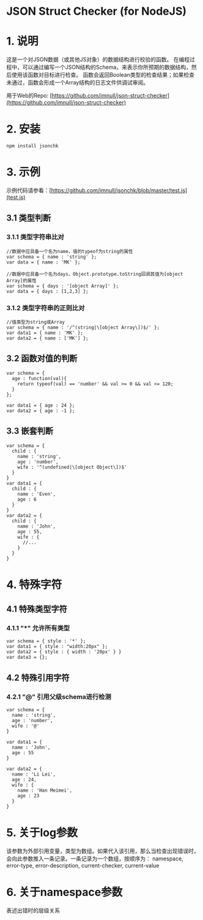 JSON Struct Checker (for NodeJS)
================================
# 1. 说明
这是一个对JSON数据（或其他JS对象）的数据结构进行校验的函数。
在编程过程中，可以通过编写一个JSON结构的Schema，来表示你所预期的数据结构，然后使用该函数对目标进行检查。
函数会返回Boolean类型的检查结果；如果检查未通过，函数会形成一个Array结构的日志文件供调试审阅。

用于Web的Repo: [https://github.com/imnull/json-struct-checker](https://github.com/imnull/json-struct-checker)

# 2. 安装

    npm install jsonchk

# 3. 示例
示例代码请参看：[https://github.com/imnull/jsonchk/blob/master/test.js](test.js)

## 3.1 类型判断
### 3.1.1 类型字符串比对
    //数据中应具备一个名为name，值的typeof为string的属性
    var schema = { name : 'string' };
    var data = { name : 'MK' };

    //数据中应具备一个名为days，Object.prototype.toString回调其值为[object Array]的属性
    var schema = { days : '[object Array]' };
    var data = { days : [1,2,3] };

### 3.1.2 类型字符串的正则比对
    //值类型为string或Array
    var schema = { name : '/^(string|\[object Array\])$/' };
    var data1 = { name : 'MK' };
    var data2 = { name : ['MK'] };

## 3.2 函数对值的判断
    var schema = {
      age : function(val){
        return typeof(val) == 'number' && val >= 0 && val <= 120;
      }
    };

    var data1 = { age : 24 };
    var data2 = { age : -1 };

## 3.3 嵌套判断
    var schema = {
      child : {
        name : 'string',
        age : 'number',
        wife : '^(undefined|\[object Object\])$'
      }
    }
    var data1 = {
      child : {
        name : 'Even',
        age : 6
      }
    }
    var data2 = {
      child : {
        name : 'John',
        age : 55,
        wife : {
          //...
        }
      }
    }

# 4. 特殊字符
## 4.1 特殊类型字符
### 4.1.1 "*" 允许所有类型

    var schema = { style : '*' };
    var data1 = { style : "width:20px" };
    var data2 = { style : { width : '20px' } }
    var data3 = {};

## 4.2 特殊引用字符
### 4.2.1 "@" 引用父级schema进行检测

    var schema = {
      name : 'string',
      age : 'number',
      wife : '@'
    }

    var data1 = {
      name : 'John',
      age : 55
    }

    var data2 = {
      name : 'Li Lei',
      age : 24,
      wife : {
        name : 'Han Meimei',
        age : 23
      }
    }

# 5. 关于log参数
该参数为外部引用变量，类型为数组。如果代入该引用，那么当检查出现错误时，会向此参数推入一条记录。一条记录为一个数组，按顺序为：
    namespace, error-type, error-description, current-checker, current-value

# 6. 关于namespace参数
表述出错时的层级关系

